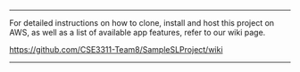 ******************************************************************************************************************************************





For detailed instructions on how to clone, install and host this project on AWS, as well as a list of available app features, refer to our wiki page.

https://github.com/CSE3311-Team8/SampleSLProject/wiki






******************************************************************************************************************************************
